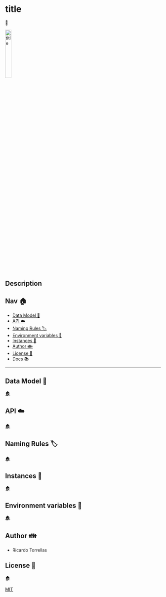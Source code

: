 # title

👻

<img src="" alt="title" width="20%">

## Description

## Nav 🏠

* [Data Model 💾](#data-model)
* [API ☁️](#api)
* [Naming Rules 🏷️](#naming-rules)
* [Environment variables 🔐](#environment-variables)
* [Instances 🧮](#instances)
* [Author 👪](#author)
* [License 📄](#license)
* [Docs 📚](https://user-name.github.io/project-name)

***



<h2 id="data-model">Data Model 💾</h2>

[🏠](#nav "Back home")

<h2 id="api">API ☁️</h2>

[🏠](#nav "Back home")

<h2 id="naming-rules">Naming Rules 🏷️</h2>

[🏠](#nav "Back home")

<h2 id="instances">Instances 🧮 </h2>

[🏠](#nav "Back home")

<h2 id="environment-variables">Environment variables 🔐</h2>

[🏠](#nav "Back home")

<h2 id="author">Author 👪</h2>

* Ricardo Torrellas

<h2 id="license">License 📄</h2>

[🏠](#nav "Back home")

[MIT](./LICENSE)
